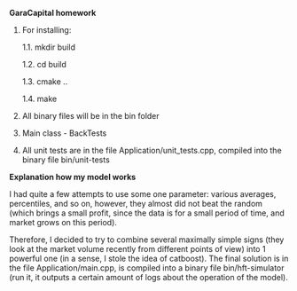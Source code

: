 **GaraCapital homework**

1. For installing:

	1.1. mkdir build

	1.2. cd build

	1.3. cmake ..

	1.4. make

2. All binary files will be in the bin folder
3. Main class - BackTests
4. All unit tests are in the file Application/unit_tests.cpp, compiled into the binary file bin/unit-tests

**Explanation how my model works**

I had quite a few attempts to use some one parameter: various averages, percentiles, and so on, however, they almost did not beat the random (which brings a small profit, since the data is for a small period of time, and market grows on this period). 

Therefore, I decided to try to combine several maximally simple signs (they look at the market volume recently from different points of view) into 1 powerful one (in a sense, I stole the idea of catboost). The final solution is in the file Application/main.cpp, is compiled into a binary file bin/hft-simulator (run it, it outputs a certain amount of logs about the operation of the model).